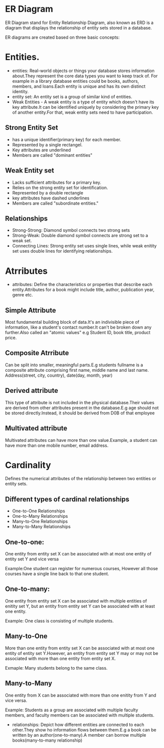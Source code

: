 # ER Diagram
ER Diagram stand for Entity Relationship Diagram, also known as ERD is a diagram that displays the relationship of entity sets stored in a database.

ER diagrams are created based on three basic concepts:

# Entities.
- entities: Real-world objects or things your database stores information about.They represent the core data types you want to keep track of. For example in a library database entities could be books, authors, members, and loans.Each entity is unique and has its own distinct identity.
- entity set: An entity set is a group of similar kind of entities.
- Weak Entities - A weak entity is a type of entity which doesn't have its key attribute.It can be identified uniquely by considering the primary key of another entity.For that, weak entity sets need to have participation.

## Strong Entity Set
- has a unique identifier(primary key) for each member.
- Represented by a single rectangel.
- Key attributes are underlined
- Members are called "dominant entities"
## Weak Entity set
- Lacks sufficient attributes for a primary key.
- Relies on the strong entity set for identification.
- Represented by a double rectangle
- key attributes have dashed underlines
- Members are called "subordinate entities."
## Relationships
- Strong-Strong: Diamond symbol connects two strong sets
- Strong-Weak: Double diamond symbol connects are strong set to a weak set.
- Connecting Lines: Strong entity set uses single lines, while weak enitity set uses double lines for identifying relationships.

# Atrributes
- attributes: Define the characteristics or properties that describe each entity.Attributes for a book might include title, author, publication year, genre etc.
## Simple Attribute
Most fundamental building block of data.It's an indivisible piece of information, like a student's contact number.It can't be broken down any further.Also called an "atomic values" e.g Student ID, book title, product price.
## Composite Atrribute
Can be split into smaller, meaningful parts.E.g students fullname is a composite attribute comprising first name, middle name and last name.
Address(street, city, country), date(day, month, year)
## Derived attribute
This type of attribute is not included in the physical database.Their values are derived from other attributes present in the database.E.g age should not be stored directly.Instead, it should be derived from D0B of that employee
## Multivated attribute
Multivated attributes can have more than one value.Example, a student can have more than one mobile number, email address.


# Cardinality
Defines the numerical attributes of the relationship between two entities or entity sets.
## Different types of cardinal relationships
- One-to-One Relationships
- One-to-Many Relationships
- Many-to-One Relationships
- Many-to-Many Relationships
## One-to-one:
One entity from entity set X can be associated with at most one entity of entity set Y and vice versa

Example:One student can register for numerous courses, However all those courses have a single line back to that one student.

## One-to-many:
One entity from entity set X can be associated with multiple entities of enitity set Y, but an entity from entity set Y can be associated with at least one entity.

Example: One class is consisting of multiple students.

## Many-to-One
More than one entity from entity set X can be associated with at most one entity of entity set Y.However, an entity from entity set Y may or may not be associated with more than one entity from entity set X.

Exmaple: Many students belong to the same class.

## Many-to-Many
One entity from X can be associated with more than one enitity from Y and vice versa.

Example: Students as a group are associated with multiple faculty members, and faculty members can be associated with multiple students.


- relationships: Depict how different entities are connected to each other.They show ho information flows between them.E.g a book can be written by an author(one-to-many).A member can borrow multiple books(many-to-many relationship)


